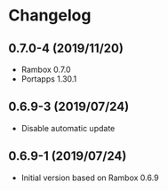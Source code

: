 # Changelog

## 0.7.0-4 (2019/11/20)

* Rambox 0.7.0
* Portapps 1.30.1

## 0.6.9-3 (2019/07/24)

* Disable automatic update

## 0.6.9-1 (2019/07/24)

* Initial version based on Rambox 0.6.9
